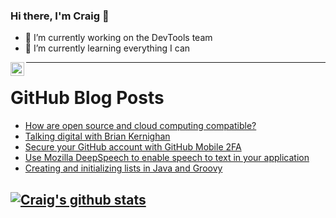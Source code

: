 ### Hi there, I'm Craig 👋

<!--
**CraigTeelFugro/CraigTeelFugro** is a ✨ _special_ ✨ repository because its `README.md` (this file) appears on your GitHub profile.

Here are some ideas to get you started:
-->

- 🔭 I’m currently working on the DevTools team
- 🌱 I’m currently learning everything I can

[<img align="left" alt="Craig Teel | LinkedIn" width="22px" src="https://cdn.jsdelivr.net/npm/simple-icons@v3/icons/linkedin.svg" />][linkedin]

---

# GitHub Blog Posts

<!-- BLOG-POST-LIST:START -->
- [How are open source and cloud computing compatible?](https://opensource.com/article/22/1/open-source-cloud-computing)
- [Talking digital with Brian Kernighan](https://opensource.com/article/22/1/interview-brian-kernighan)
- [Secure your GitHub account with GitHub Mobile 2FA](https://github.blog/2022-01-25-secure-your-github-account-github-mobile-2fa/)
- [Use Mozilla DeepSpeech to enable speech to text in your application](https://opensource.com/article/22/1/voice-text-mozilla-deepspeech)
- [Creating and initializing lists in Java and Groovy](https://opensource.com/article/22/1/creating-lists-groovy-java)
<!-- BLOG-POST-LIST:END -->

## [![Craig's github stats](https://github-readme-stats.vercel.app/api?username=craigteelfugro)](https://github.com/anuraghazra/github-readme-stats)


[linkedin]: https://linkedin.com/in/craig-teel-b8786771
